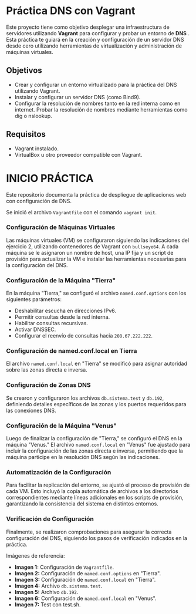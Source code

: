 # Práctica DNS con Vagrant

Este proyecto tiene como objetivo desplegar una infraestructura de servidores utilizando **Vagrant** para configurar y probar un entorno de **DNS** . 
Esta práctica te guiará en la creación y configuración de un servidor DNS desde cero utilizando herramientas de virtualización y administración de máquinas virtuales.

## Objetivos
+ Crear y configurar un entorno virtualizado para la práctica del DNS utilizando Vagrant.
+ Instalar y configurar un servidor DNS (como Bind9).
+ Configurar la resolución de nombres tanto en la red interna como en internet.
Probar la resolución de nombres mediante herramientas como dig o nslookup.
## Requisitos
+ Vagrant instalado.
+ VirtualBox u otro proveedor compatible con Vagrant.
# INICIO PRÁCTICA
Este repositorio documenta la práctica de despliegue de aplicaciones web con configuración de DNS.

Se inició el archivo `Vagrantfile` con el comando `vagrant init`.

### Configuración de Máquinas Virtuales

Las máquinas virtuales (VM) se configuraron siguiendo las indicaciones del ejercicio 2, utilizando contenedores de Vagrant con `bullseye64`. A cada máquina se le asignaron un nombre de host, una IP fija y un script de provisión para actualizar la VM e instalar las herramientas necesarias para la configuración del DNS.

### Configuración de la Máquina "Tierra"

En la máquina "Tierra," se configuró el archivo `named.conf.options` con los siguientes parámetros:

- Deshabilitar escucha en direcciones IPv6.
- Permitir consultas desde la red interna.
- Habilitar consultas recursivas.
- Activar DNSSEC.
- Configurar el reenvío de consultas hacia `208.67.222.222`.

### Configuración de named.conf.local en Tierra

El archivo `named.conf.local` en "Tierra" se modificó para asignar autoridad sobre las zonas directa e inversa.

### Configuración de Zonas DNS

Se crearon y configuraron los archivos `db.sistema.test` y `db.192`, definiendo detalles específicos de las zonas y los puertos requeridos para las conexiones DNS.

### Configuración de la Máquina "Venus"

Luego de finalizar la configuración de "Tierra," se configuró el DNS en la máquina "Venus." El archivo `named.conf.local` en "Venus" fue ajustado para incluir la configuración de las zonas directa e inversa, permitiendo que la máquina participe en la resolución DNS según las indicaciones.

### Automatización de la Configuración

Para facilitar la replicación del entorno, se ajustó el proceso de provisión de cada VM. Esto incluyó la copia automática de archivos a los directorios correspondientes mediante líneas adicionales en los scripts de provisión, garantizando la consistencia del sistema en distintos entornos.

### Verificación de Configuración

Finalmente, se realizaron comprobaciones para asegurar la correcta configuración del DNS, siguiendo los pasos de verificación indicados en la práctica.

Imágenes de referencia:

- **Imagen 1:** Configuración de `Vagrantfile`.
- **Imagen 2:** Configuración de `named.conf.options` en "Tierra".
- **Imagen 3:** Configuración de `named.conf.local` en "Tierra".
- **Imagen 4:** Archivo `db.sistema.test`.
- **Imagen 5:** Archivo `db.192`.
- **Imagen 6:** Configuración de `named.conf.local` en "Venus".
- **Imagen 7:** Test con test.sh.

